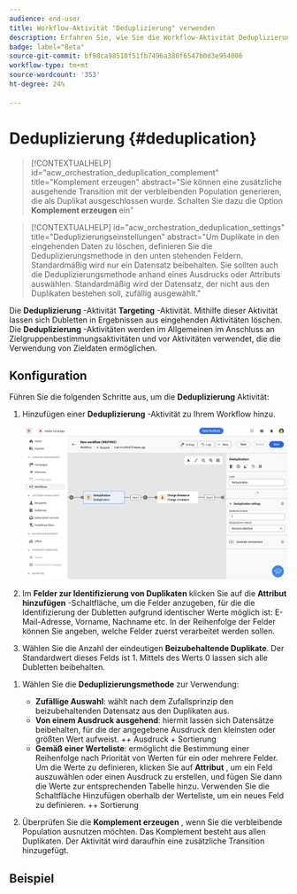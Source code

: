 ```yaml
---
audience: end-user
title: Workflow-Aktivität "Deduplizierung" verwenden
description: Erfahren Sie, wie Sie die Workflow-Aktivität Deduplizierung verwenden.
badge: label="Beta"
source-git-commit: bf98ca98510f51fb7496a380f6547b0d3e954006
workflow-type: tm+mt
source-wordcount: '353'
ht-degree: 24%

---
```



# Deduplizierung {#deduplication}

<!--
>[!CONTEXTUALHELP]
>id="acw_orchestration_deduplication_fields"
>title="Fork activity"
>abstract="The Deduplication activity allows you to..."
-->

>[!CONTEXTUALHELP]
>id="acw_orchestration_deduplication_complement"
>title="Komplement erzeugen"
>abstract="Sie können eine zusätzliche ausgehende Transition mit der verbleibenden Population generieren, die als Duplikat ausgeschlossen wurde. Schalten Sie dazu die Option **Komplement erzeugen** ein"

>[!CONTEXTUALHELP]
>id="acw_orchestration_deduplication_settings"
>title="Deduplizierungseinstellungen"
>abstract="Um Duplikate in den eingehenden Daten zu löschen, definieren Sie die Deduplizierungsmethode in den unten stehenden Feldern. Standardmäßig wird nur ein Datensatz beibehalten. Sie sollten auch die Deduplizierungsmethode anhand eines Ausdrucks oder Attributs auswählen. Standardmäßig wird der Datensatz, der nicht aus den Duplikaten bestehen soll, zufällig ausgewählt."

Die **Deduplizierung** -Aktivität **Targeting** -Aktivität. Mithilfe dieser Aktivität lassen sich Dubletten in Ergebnissen aus eingehenden Aktivitäten löschen. Die **Deduplizierung** -Aktivitäten werden im Allgemeinen im Anschluss an Zielgruppenbestimmungsaktivitäten und vor Aktivitäten verwendet, die die Verwendung von Zieldaten ermöglichen.

## Konfiguration

Führen Sie die folgenden Schritte aus, um die **Deduplizierung** Aktivität:

1. Hinzufügen einer **Deduplizierung** -Aktivität zu Ihrem Workflow hinzu.

   ![](../assets/workflow-deduplication.png)

1. Im **Felder zur Identifizierung von Duplikaten** klicken Sie auf die **Attribut hinzufügen** -Schaltfläche, um die Felder anzugeben, für die die Identifizierung der Dubletten aufgrund identischer Werte möglich ist: E-Mail-Adresse, Vorname, Nachname etc. In der Reihenfolge der Felder können Sie angeben, welche Felder zuerst verarbeitet werden sollen.

1. Wählen Sie die Anzahl der eindeutigen **Beizubehaltende Duplikate**. Der Standardwert dieses Felds ist 1. Mittels des Werts 0 lassen sich alle Dubletten beibehalten.

<!--
    For example, if records A and B are considered duplicates of record Y, and a record C is considered as a duplicate of record Z:

    * If the value of the field is 1: only the Y and Z records are kept.
    * If the value of the field is 0: all the records are kept.
    * If the value of the field is 2: records C and Z are kept and two records from A, B, and Y are kept, by chance or depending on the deduplication method selected thereafter.

-->

1. Wählen Sie die **Deduplizierungsmethode** zur Verwendung:

   * **Zufällige Auswahl**: wählt nach dem Zufallsprinzip den beizubehaltenden Datensatz aus den Duplikaten aus.
   * **Von einem Ausdruck ausgehend**: hiermit lassen sich Datensätze beibehalten, für die der angegebene Ausdruck den kleinsten oder größten Wert aufweist. ++ Ausdruck + Sortierung
   * **Gemäß einer Werteliste**: ermöglicht die Bestimmung einer Reihenfolge nach Priorität von Werten für ein oder mehrere Felder. Um die Werte zu definieren, klicken Sie auf **Attribut** , um ein Feld auszuwählen oder einen Ausdruck zu erstellen, und fügen Sie dann die Werte zur entsprechenden Tabelle hinzu. Verwenden Sie die Schaltfläche Hinzufügen oberhalb der Werteliste, um ein neues Feld zu definieren. ++ Sortierung

1. Überprüfen Sie die **Komplement erzeugen** , wenn Sie die verbleibende Population ausnutzen möchten. Das Komplement besteht aus allen Duplikaten. Der Aktivität wird daraufhin eine zusätzliche Transition hinzugefügt.

## Beispiel

